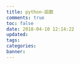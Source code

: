 ```yaml
---
title: python-函数
comments: true
toc: false
date: 2018-04-10 12:14:22
updated:
tags:
categories:
banner:
---
```

